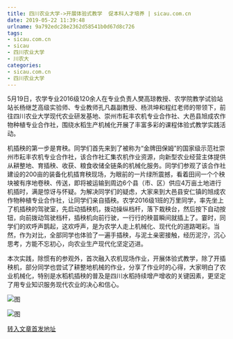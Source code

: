 ```yaml
---
title: 四川农业大学->开展体验式教学  促本科人才培养 | sicau.com.cn
date: 2019-05-22 11:39:48
urlname: 9a792edc28e2362d58541b0d67d8c726
tags: 
- sicau.com.cn
- sicau
- 四川农业大学
- 川农大
categories:
- sicau.com.cn
- 四川农业大学
---
```



5月19日，农学专业2016级120余人在专业负责人樊高琼教授、农学院教学试验站站长杨继芝高级实验师、专业教师孔凡磊副教授、杨洪坤和程红老师的带领下，前往四川农业大学现代农业研发基地、崇州市耘丰农机专业合作社、大邑县旭成农作物种植专业合作社，围绕水稻生产机械化开展了丰富多彩的课程体验式教学实践活动。

机插秧的第一步是育秧。同学们首先来到了被称为“金牌田保姆”的国家级示范社崇州市耘丰农机专业合作社，该合作社汇集农机作业资源，向新型农业经营主体提供从耕整地、育插秧、收获、粮食收储全链条的机械化服务。同学们参观了该合作社建设的200亩的装备化机插育秧现场，为眼前的一片绿所震撼，看着田间一个个秧块被有序地卷秧、传送，即将被运输到周边6个县（市、区）供应4万亩土地进行机插时，满是惊讶与怀疑。为解决同学们的疑虑，大家来到大邑县安仁镇的旭成农作物种植专业合作社，让同学们亲自插秧。农学2016级1班的万里同学，率先坐上了机插秧的驾驶室，先启动插秧机，拨动操纵档杆，落下栽秧台，然后按下自动按钮，向前拨动驾驶档杆，插秧机向前行驶，一行行的秧苗瞬间就插上了。霎时，同学们的欢呼声鹊起，这欢呼声，是为农学人走上机械化、现代化的道路喝彩。当然，作为对比，全部同学也体验了一遍手插秧，与泥土亲密接触，经历泥泞，沉心思考，方能不忘初心，向农业生产现代化坚定迈进。

本次实践，除惯有的参观外，首次融入农机现场作业，开展体验式教学，除了开插秧机，部分同学也尝试了耕整地机械的作业，分享了作业时的心得，大家明白了农业机械化，特别是水稻机插秧的普及是四川水稻持续增产增收的关键因素，更坚定了用专业知识服务现代农业的决心和信心。



![图](https://news.sicau.edu.cn/__local/9/49/D0/BD851794D7BA9B46DFF1689EE14_6ECEC0F9_71565.png)

![图](https://news.sicau.edu.cn/__local/0/30/B6/A5EF2FE5A9623FA3596F7DEA962_43537C28_86ABA.png)

[转入文章首发地址](https://news.sicau.edu.cn/info/1078/51644.htm)